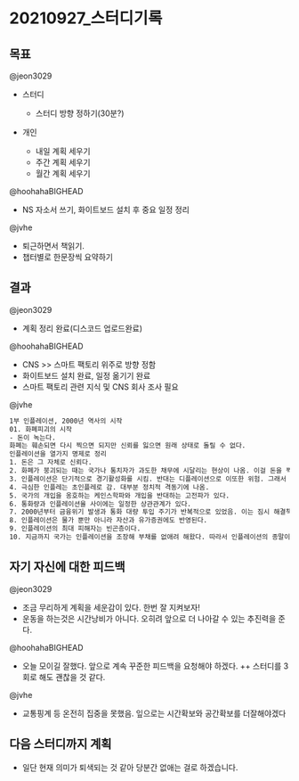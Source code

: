 # 20210927_스터디기록

## 목표

@jeon3029

- 스터디
  - 스터디 방향 정하기(30분?)

- 개인
  - 내일 계획 세우기
  - 주간 계획 세우기
  - 월간 계획 세우기

@hoohahaBIGHEAD

- NS 자소서 쓰기, 화이트보드 설치 후 중요 일정 정리
  
@jvhe

- 퇴근하면서 책읽기.
- 챕터별로 한문장씩 요약하기

## 결과

@jeon3029

- 계획 정리 완료(디스코드 업로드완료)

@hoohahaBIGHEAD

- CNS >> 스마트 팩토리 위주로 방향 정함
- 화이트보드 설치 완료, 일정 옮기기 완료
- 스마트 팩토리 관련 지식 및 CNS 회사 조사 필요

@jvhe

```txt
1부 인플레이션, 2000년 역사의 시작
01. 화폐피괴의 시작
- 돈이 녹는다.
화폐는 훼손되면 다시 찍으면 되지만 신뢰를 잃으면 원래 상태로 돌릴 수 없다.
인플레이션을 열가지 명제로 정리
1. 돈은 그 자체로 신뢰다.
2. 화폐가 붕괴되는 때는 국가나 통치자가 과도한 채무에 시달리는 현상이 나옴. 이걸 돈을 찍어내서 회피하려함
3. 인플레이션은 단기적으로 경기활성화를 시킴. 반대는 디플레이션으로 이또한 위험. 그래서 화폐로 실험하면 안됨.
4. 극심한 인플레는 초인플레로 감. 대부분 정치적 격동기에 나옴.
5. 국가의 개입을 옹호하는 케인스학파와 개입을 반대하는 고전파가 있다.
6. 통화량과 인플레이션율 사이에는 일정한 상관관계가 있다.
7. 2000년부터 금융위기 발생과 통화 대량 투입 주기가 반복적으로 있었음. 이는 짐시 해결책이 됐지만 다음 위기는 예고된 것이나 다름없음.
8. 인플레이션은 물가 뿐만 아니라 자산과 유가증권에도 반영된다.
9. 인플레이션의 최대 피해자는 빈곤층이다.
10. 지금까지 국가는 인플레이션을 조장해 부채를 없애려 해왔다. 따라서 인플레이션의 종말이 예상된다는 주장은 티당성이 떨어진다.
```

## 자기 자신에 대한 피드백

@jeon3029

- 조금 무리하게 계획을 세운감이 있다. 한번 잘 지켜보자!
- 운동을 하는것은 시간낭비가 아니다. 오히려 앞으로 더 나아갈 수 있는 추진력을 준다.

@hoohahaBIGHEAD

- 오늘 모이길 잘했다. 앞으로 계속 꾸준한 피드백을 요청해야 하겠다.
++ 스터디를 3회로 해도 괜찮을 것 같다.

@jvhe

- 교통핑계 등 온전히 집중을 못했음. 잎으로는 시간확보와 공간확보를 더잘해야겠다

## 다음 스터디까지 계획

- 일단 현재 의미가 퇴색되는 것 같아 당분간 없애는 걸로 하겠습니다.
